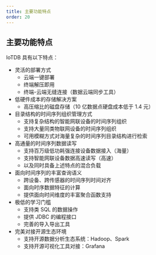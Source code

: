 ```yaml
---
title: 主要功能特点
order: 20
---
```

<!--

    Licensed to the Apache Software Foundation (ASF) under one
    or more contributor license agreements.  See the NOTICE file
    distributed with this work for additional information
    regarding copyright ownership.  The ASF licenses this file
    to you under the Apache License, Version 2.0 (the
    "License"); you may not use this file except in compliance
    with the License.  You may obtain a copy of the License at
    
        http://www.apache.org/licenses/LICENSE-2.0
    
    Unless required by applicable law or agreed to in writing,
    software distributed under the License is distributed on an
    "AS IS" BASIS, WITHOUT WARRANTIES OR CONDITIONS OF ANY
    KIND, either express or implied.  See the License for the
    specific language governing permissions and limitations
    under the License.

-->

## 主要功能特点

IoTDB 具有以下特点：

* 灵活的部署方式
  * 云端一键部署
  * 终端解压即用
  * 终端-云端无缝连接（数据云端同步工具）
* 低硬件成本的存储解决方案
  *	高压缩比的磁盘存储（10 亿数据点硬盘成本低于 1.4 元）
* 目录结构的时间序列组织管理方式
  *	支持复杂结构的智能网联设备的时间序列组织
  *	支持大量同类物联网设备的时间序列组织
  *	可用模糊方式对海量复杂的时间序列目录结构进行检索
* 高通量的时间序列数据读写
  *	支持百万级低功耗强连接设备数据接入（海量）
  *	支持智能网联设备数据高速读写（高速）
  *	以及同时具备上述特点的混合负载
* 面向时间序列的丰富查询语义
  *	跨设备、跨传感器的时间序列时间对齐
  *	面向时序数据特征的计算
  *	提供面向时间维度的丰富聚合函数支持
* 极低的学习门槛
  *	支持类 SQL 的数据操作
  *	提供 JDBC 的编程接口
  *	完善的导入导出工具
* 完美对接开源生态环境
  *	支持开源数据分析生态系统：Hadoop、Spark
  *	支持开源可视化工具对接：Grafana
